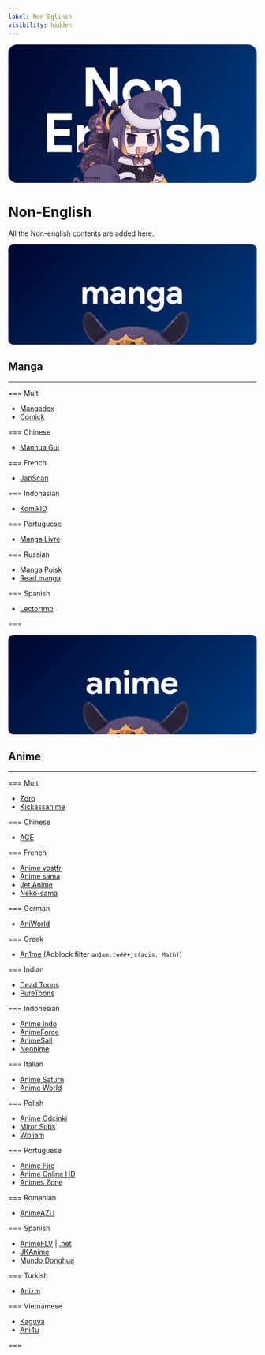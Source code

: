 ```yaml
---
label: Non-Eglinsh
visibility: hidden
---
```


![](/static/thumb/nen.png)
# Non-English

All the Non-english contents are added here.

![](/static/banner/manga.png)
## Manga
___

=== Multi
- [Mangadex](https://mangadex.org/)
- [Comick](https://comick.app/home)

=== Chinese
- [Manhua Gui](https://www.manhuagui.com/)

=== French
- [JapScan](https://www.japscan.lol/)

=== Indonasian
- [KomikID](https://komikid.com/)

=== Portuguese
- [Manga Livre](https://mangalivre.net/)

=== Russian
- [Manga Poisk](https://mangapoisk.com/)
- [Read manga](https://readmanga.live/)

=== Spanish
- [Lectortmo](https://lectortmo.com/)

===

![](/static/banner/anime.png)
## Anime
___

=== Multi
- [Zoro](https://zoro.to/)
- [Kickassanime](https://kaas.am/)

=== Chinese
- [AGE](https://www.agemys.vip/)

=== French
- [Anime vostfr](https://animevostfr.tv/)
- [Anime sama](https://anime-sama.fr/)
- [Jet Anime](https://vww.jetanimes.com/)
- [Neko-sama](https://www.neko-sama.fr/)

=== German
- [AniWorld](https://aniworld.to/)

=== Greek
- [An1me](https://an1me.to/) (Adblock filter `an1me.to##+js(acis, Math)`)

=== Indian
- [Dead Toons](https://www.deadtoons.co/)
- [PureToons](https://puretoons.cc/)

=== Indonesian
- [Anime Indo](https://animeindo.cfd/)
- [AnimeForce](https://www.animeforce.it/)
- [AnimeSail](https://154.26.137.28/)
- [Neonime](https://neonime.fun/)

=== Italian
- [Anime Saturn](https://www.animesaturn.tv/)
- [Anime World](https://www.animeworld.tv/)

=== Polish
- [Anime Odcinki](https://anime-odcinki.pl/)
- [Miror Subs](https://miorosubs.pl/)
- [Wbijam](https://wbijam.pl/)

=== Portuguese
- [Anime Fire](https://animefire.net/)
- [Anime Online HD](https://animesonlinehd.vip/)
- [Animes Zone](https://animeszone.net/)

=== Romanian
- [AnimeAZU](https://www.animeazu.net/)

=== Spanish
- [AnimeFLV](https://animeflv.io/) | [.net](https://www3.animeflv.net/)
- [JKAnime](https://jkanime.net/)
- [Mundo Donghua](https://www.mundodonghua.com/)

=== Turkish
- [Anizm](https://anizm.net/)

=== Vietnamese
- [Kaguya](https://kaguya.app/)
- [Ani4u](https://ani4u.org/)

===
